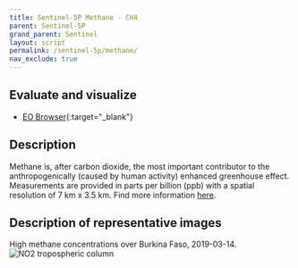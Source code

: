 ```yaml
---
title: Sentinel-5P Methane - CH4
parent: Sentinel-5P
grand_parent: Sentinel
layout: script
permalink: /sentinel-5p/methane/
nav_exclude: true
---
```



## Evaluate and visualize
 - [EO Browser](https://sentinelshare.page.link/1dB5){:target="_blank"}   

## Description
Methane is, after carbon dioxide, the most important contributor to the anthropogenically (caused by human activity) enhanced greenhouse effect. Measurements are provided in parts per billion (ppb) with a spatial resolution of 7 km x 3.5 km.
Find more information [here](https://sentinels.copernicus.eu/web/sentinel/data-products/-/asset_publisher/fp37fc19FN8F/content/tropomi-level-2-methane).

## Description of representative images

High methane concentrations over Burkina Faso, 2019-03-14.
![NO2 tropospheric column](fig/fig1.png)


